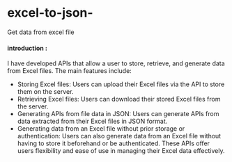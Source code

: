 # excel-to-json-
Get data from excel file 
#### introduction :

I have developed APIs that allow a user to store, retrieve, and generate data from Excel files. The main features include:

- Storing Excel files: Users can upload their Excel files via the API to store them on the server.
- Retrieving Excel files: Users can download their stored Excel files from the server.
- Generating APIs from file data in JSON: Users can generate APIs from data extracted from their Excel files in JSON format.
- Generating data from an Excel file without prior storage or authentication: Users can also generate data from an Excel file without having to store it beforehand or be authenticated.
These APIs offer users flexibility and ease of use in managing their Excel data effectively.
